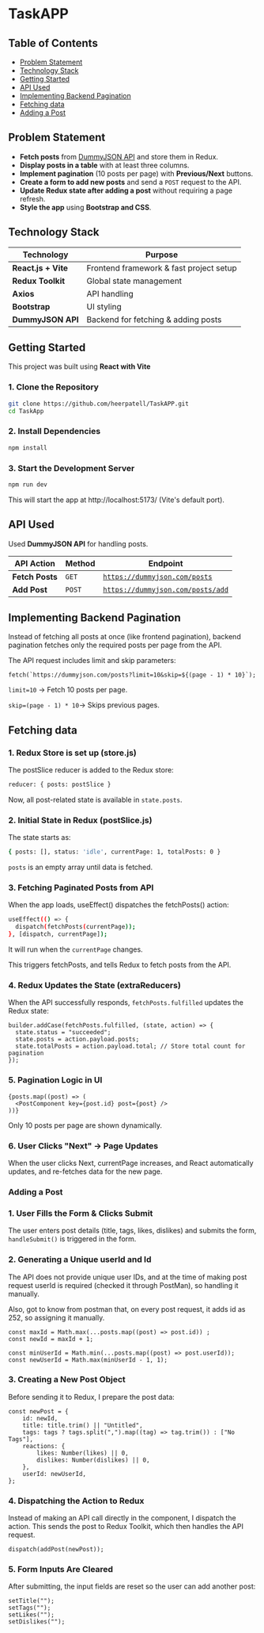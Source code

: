 # TaskAPP

## Table of Contents  
- [Problem Statement](#problem-statement)  
- [Technology Stack](#technology-stack)  
- [Getting Started](#getting-started)  
- [API Used](#api-used)
- [Implementing Backend Pagination](#implementing-backend-pagination)
- [Fetching data](#fetching-data)  
- [Adding a Post](#adding-a-post)

## Problem Statement

- **Fetch posts** from [DummyJSON API](https://dummyjson.com/posts) and store them in Redux.
- **Display posts in a table** with at least three columns.
- **Implement pagination** (10 posts per page) with **Previous/Next** buttons.
- **Create a form to add new posts** and send a `POST` request to the API.
- **Update Redux state after adding a post** without requiring a page refresh.
- **Style the app** using **Bootstrap and CSS**.

## Technology Stack

| **Technology**      | **Purpose**                          |
|---------------------|--------------------------------------|
| **React.js + Vite** | Frontend framework & fast project setup |
| **Redux Toolkit**   | Global state management             |
| **Axios**          | API handling                        |
| **Bootstrap**      | UI styling                          |
| **DummyJSON API**   | Backend for fetching & adding posts |

## Getting Started

This project was built using **React with Vite**

### **1️. Clone the Repository**
```sh
git clone https://github.com/heerpatell/TaskAPP.git
cd TaskApp
```

### **2️. Install Dependencies**
```sh
npm install
```
### **3. Start the Development Server**
```sh
npm run dev
```

This will start the app at http://localhost:5173/ (Vite's default port).

## API Used

Used **DummyJSON API** for handling posts.

| **API Action**   | **Method** | **Endpoint**                        |
|------------------|-----------|------------------------------------|
| **Fetch Posts**  | `GET`      | [`https://dummyjson.com/posts`](https://dummyjson.com/posts) |
| **Add Post**     | `POST`     | [`https://dummyjson.com/posts/add`](https://dummyjson.com/posts/add) |


## Implementing Backend Pagination  
Instead of fetching all posts at once (like frontend pagination), backend pagination fetches only the required posts per page from the API.

The API request includes limit and skip parameters:

```
fetch(`https://dummyjson.com/posts?limit=10&skip=${(page - 1) * 10}`);
```
```limit=10``` → Fetch 10 posts per page.

```skip=(page - 1) * 10```→ Skips previous pages.


## Fetching data

### **1️. Redux Store is set up (store.js)**


The postSlice reducer is added to the Redux store:

```sh
reducer: { posts: postSlice }
```
Now, all post-related state is available in ```state.posts```.


### **️2. Initial State in Redux (postSlice.js)**

The state starts as:
```sh
{ posts: [], status: 'idle', currentPage: 1, totalPosts: 0 }
```

```posts``` is an empty array until data is fetched.

### **3. Fetching Paginated Posts from API**

When the app loads, useEffect() dispatches the fetchPosts() action:

```sh
useEffect(() => {
  dispatch(fetchPosts(currentPage));
}, [dispatch, currentPage]);
```

It will run when the ```currentPage``` changes.

This triggers fetchPosts, and tells Redux to fetch posts from the API.

### **4. Redux Updates the State (extraReducers)**

When the API successfully responds, ```fetchPosts.fulfilled``` updates the Redux state:

```
builder.addCase(fetchPosts.fulfilled, (state, action) => {
  state.status = "succeeded";
  state.posts = action.payload.posts;
  state.totalPosts = action.payload.total; // Store total count for pagination
});
```

### **5. Pagination Logic in UI**

```
{posts.map((post) => (
  <PostComponent key={post.id} post={post} />
))}
```
Only 10 posts per page are shown dynamically.

### **6. User Clicks "Next" → Page Updates**
When the user clicks Next, currentPage increases, and React automatically updates, and re-fetches data for the new page.


### Adding a Post

### **1. User Fills the Form & Clicks Submit**
The user enters post details (title, tags, likes, dislikes) and submits the form, ```handleSubmit()``` is triggered in the form.

### **2. Generating a Unique userId and Id**

The API does not provide unique user IDs, and at the time of making post request userId is required (checked it through PostMan), so handling it manually. 

Also, got to know from postman that, on every post request, it adds id as 252, so assigning it manually. 

```
const maxId = Math.max(...posts.map((post) => post.id)) ;
const newId = maxId + 1; 

const minUserId = Math.min(...posts.map((post) => post.userId));
const newUserId = Math.max(minUserId - 1, 1); 
```

### **3. Creating a New Post Object**
Before sending it to Redux, I prepare the post data:
```
const newPost = {
    id: newId,
    title: title.trim() || "Untitled",
    tags: tags ? tags.split(",").map((tag) => tag.trim()) : ["No Tags"],
    reactions: {
        likes: Number(likes) || 0,
        dislikes: Number(dislikes) || 0,
    },
    userId: newUserId,
};

```
### **4. Dispatching the Action to Redux**
Instead of making an API call directly in the component, I dispatch the action. This sends the post to Redux Toolkit, which then handles the API request.

```
dispatch(addPost(newPost));
```

### **5. Form Inputs Are Cleared**
After submitting, the input fields are reset so the user can add another post:

```
setTitle("");
setTags("");
setLikes("");
setDislikes("");
```


